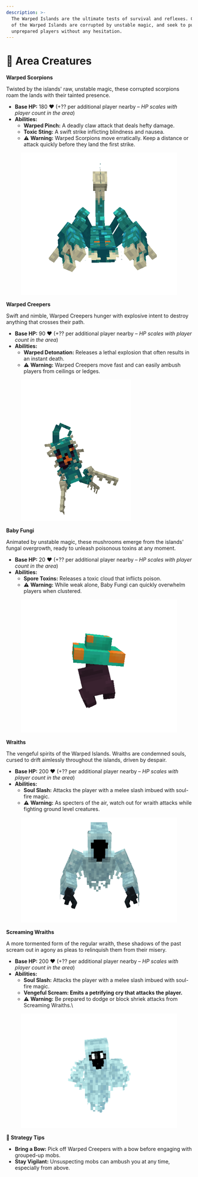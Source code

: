 ```yaml
---
description: >-
  The Warped Islands are the ultimate tests of survival and reflexes. Creatures
  of the Warped Islands are corrupted by unstable magic, and seek to punish
  unprepared players without any hesitation.
---
```


# 👹 Area Creatures

**Warped Scorpions**

Twisted by the islands' raw, unstable magic, these corrupted scorpions roam the lands with their tainted presence.

* **Base HP:** 180 ❤️ (+?? per additional player nearby – _HP scales with player count in the area_)
* **Abilities:**
  * **Warped Pinch:** A deadly claw attack that deals hefty damage.&#x20;
  * **Toxic Sting:** A swift strike inflicting blindness and nausea.
  * ⚠️ **Warning:** Warped Scorpions move erratically. Keep a distance or attack quickly before they land the first strike.&#x20;

<figure><img src="../../../.gitbook/assets/warped_scorpion.gif" alt=""><figcaption></figcaption></figure>

**Warped Creepers**

Swift and nimble, Warped Creepers hunger with explosive intent to destroy anything that crosses their path.&#x20;

* **Base HP:** 90 ❤️ (+?? per additional player nearby – _HP scales with player count in the area_)
* **Abilities:**
  * **Warped Detonation:** Releases a lethal explosion that often results in an instant death.
  * ⚠️ **Warning:** Warped Creepers move fast and can easily ambush players from ceilings or ledges.&#x20;

<figure><img src="../../../.gitbook/assets/warpedcreeper.gif" alt=""><figcaption></figcaption></figure>

**Baby Fungi**

Animated by unstable magic, these mushrooms emerge from the islands' fungal overgrowth, ready to unleash poisonous toxins at any moment.

* **Base HP:** 20 ❤️ (+?? per additional player nearby – _HP scales with player count in the area_)
* **Abilities:**
  * **Spore Toxins:** Releases a toxic cloud that inflicts poison.
  * ⚠️ **Warning:** While weak alone, Baby Fungi can quickly overwhelm players when clustered.

<figure><img src="../../../.gitbook/assets/fungibaby.gif" alt=""><figcaption></figcaption></figure>

**Wraiths**

The vengeful spirits of the Warped Islands. Wraiths are condemned souls, cursed to drift aimlessly throughout the islands, driven by despair.

* **Base HP:** 200 ❤️ (+?? per additional player nearby – _HP scales with player count in the area_)
* **Abilities:**
  * **Soul Slash:** Attacks the player with a melee slash imbued with soul-fire magic.
  * ⚠️ **Warning:** As specters of the air, watch out for wraith attacks while fighting ground level creatures.&#x20;

<figure><img src="../../../.gitbook/assets/wraith.gif" alt=""><figcaption></figcaption></figure>

**Screaming Wraiths**

A more tormented form of the regular wraith, these shadows of the past scream out in agony as pleas to relinquish them from their misery.

* **Base HP:** 200 ❤️ (+?? per additional player nearby – _HP scales with player count in the area_)
* **Abilities:**
  * **Soul Slash:** Attacks the player with a melee slash imbued with soul-fire magic.
  * **Vengeful Scream: Emits a petrifying cry that attacks the player.**
  * ⚠️ **Warning:** Be prepared to dodge or block shriek attacks from Screaming Wraiths.\


<figure><img src="../../../.gitbook/assets/screamer.gif" alt=""><figcaption></figcaption></figure>

**🧠 Strategy Tips**

* **Bring a Bow:** Pick off Warped Creepers with a bow before engaging with grouped-up mobs.
* **Stay Vigilant:** Unsuspecting mobs can ambush you at any time, especially from above.&#x20;
